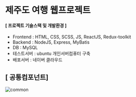 # 제주도 여행 웹프로젝트

#### [ 프로젝트 기술스택 및 개발환경 ]
- Frontend : HTML, CSS, SCSS, JS, ReactJS, Redux-toolkit
- Backend :  NodeJS, Express, MyBatis
- DB : MySQL
- 테스트서버 : ubuntu 개인서버컴퓨터 구축
- 배포서버 : 네이버 클라우드

## [ 공통컴포넌트] 
![common](https://user-images.githubusercontent.com/73373898/193018980-afe7389f-53b7-4caa-8076-f5232e76edb5.png)
